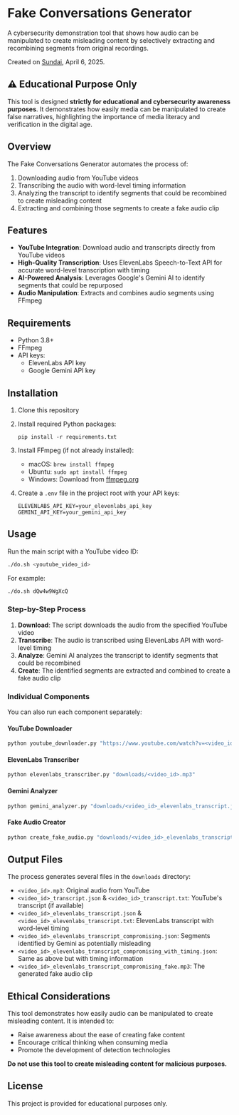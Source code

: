 # Fake Conversations Generator

A cybersecurity demonstration tool that shows how audio can be manipulated to create misleading content by selectively extracting and recombining segments from original recordings.

Created on [Sundai](https://www.sundai.club/projects/bff7fb12-04b4-4350-b0c1-86b0e7db07d6), April 6, 2025.

## ⚠️ Educational Purpose Only

This tool is designed **strictly for educational and cybersecurity awareness purposes**. It demonstrates how easily media can be manipulated to create false narratives, highlighting the importance of media literacy and verification in the digital age.

## Overview

The Fake Conversations Generator automates the process of:
1. Downloading audio from YouTube videos
2. Transcribing the audio with word-level timing information
3. Analyzing the transcript to identify segments that could be recombined to create misleading content
4. Extracting and combining those segments to create a fake audio clip

## Features

- **YouTube Integration**: Download audio and transcripts directly from YouTube videos
- **High-Quality Transcription**: Uses ElevenLabs Speech-to-Text API for accurate word-level transcription with timing
- **AI-Powered Analysis**: Leverages Google's Gemini AI to identify segments that could be repurposed
- **Audio Manipulation**: Extracts and combines audio segments using FFmpeg

## Requirements

- Python 3.8+
- FFmpeg
- API keys:
  - ElevenLabs API key
  - Google Gemini API key

## Installation

1. Clone this repository
2. Install required Python packages:
   ```
   pip install -r requirements.txt
   ```
3. Install FFmpeg (if not already installed):
   - macOS: `brew install ffmpeg`
   - Ubuntu: `sudo apt install ffmpeg`
   - Windows: Download from [ffmpeg.org](https://ffmpeg.org/download.html)

4. Create a `.env` file in the project root with your API keys:
   ```
   ELEVENLABS_API_KEY=your_elevenlabs_api_key
   GEMINI_API_KEY=your_gemini_api_key
   ```

## Usage

Run the main script with a YouTube video ID:

```bash
./do.sh <youtube_video_id>
```

For example:
```bash
./do.sh dQw4w9WgXcQ
```

### Step-by-Step Process

1. **Download**: The script downloads the audio from the specified YouTube video
2. **Transcribe**: The audio is transcribed using ElevenLabs API with word-level timing
3. **Analyze**: Gemini AI analyzes the transcript to identify segments that could be recombined
4. **Create**: The identified segments are extracted and combined to create a fake audio clip

### Individual Components

You can also run each component separately:

#### YouTube Downloader
```bash
python youtube_downloader.py "https://www.youtube.com/watch?v=<video_id>"
```

#### ElevenLabs Transcriber
```bash
python elevenlabs_transcriber.py "downloads/<video_id>.mp3"
```

#### Gemini Analyzer
```bash
python gemini_analyzer.py "downloads/<video_id>_elevenlabs_transcript.json"
```

#### Fake Audio Creator
```bash
python create_fake_audio.py "downloads/<video_id>_elevenlabs_transcript_compromising_with_timing.json" "downloads/<video_id>.mp3"
```

## Output Files

The process generates several files in the `downloads` directory:
- `<video_id>.mp3`: Original audio from YouTube
- `<video_id>_transcript.json` & `<video_id>_transcript.txt`: YouTube's transcript (if available)
- `<video_id>_elevenlabs_transcript.json` & `<video_id>_elevenlabs_transcript.txt`: ElevenLabs transcript with word-level timing
- `<video_id>_elevenlabs_transcript_compromising.json`: Segments identified by Gemini as potentially misleading
- `<video_id>_elevenlabs_transcript_compromising_with_timing.json`: Same as above but with timing information
- `<video_id>_elevenlabs_transcript_compromising_fake.mp3`: The generated fake audio clip

## Ethical Considerations

This tool demonstrates how easily audio can be manipulated to create misleading content. It is intended to:
- Raise awareness about the ease of creating fake content
- Encourage critical thinking when consuming media
- Promote the development of detection technologies

**Do not use this tool to create misleading content for malicious purposes.**

## License

This project is provided for educational purposes only.

